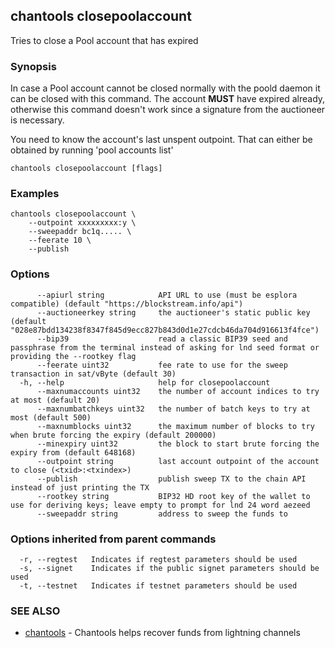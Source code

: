 ## chantools closepoolaccount

Tries to close a Pool account that has expired

### Synopsis

In case a Pool account cannot be closed normally with the
poold daemon it can be closed with this command. The account **MUST** have
expired already, otherwise this command doesn't work since a signature from the
auctioneer is necessary.

You need to know the account's last unspent outpoint. That can either be
obtained by running 'pool accounts list' 

```
chantools closepoolaccount [flags]
```

### Examples

```
chantools closepoolaccount \
	--outpoint xxxxxxxxx:y \
	--sweepaddr bc1q..... \
	--feerate 10 \
  	--publish
```

### Options

```
      --apiurl string            API URL to use (must be esplora compatible) (default "https://blockstream.info/api")
      --auctioneerkey string     the auctioneer's static public key (default "028e87bdd134238f8347f845d9ecc827b843d0d1e27cdcb46da704d916613f4fce")
      --bip39                    read a classic BIP39 seed and passphrase from the terminal instead of asking for lnd seed format or providing the --rootkey flag
      --feerate uint32           fee rate to use for the sweep transaction in sat/vByte (default 30)
  -h, --help                     help for closepoolaccount
      --maxnumaccounts uint32    the number of account indices to try at most (default 20)
      --maxnumbatchkeys uint32   the number of batch keys to try at most (default 500)
      --maxnumblocks uint32      the maximum number of blocks to try when brute forcing the expiry (default 200000)
      --minexpiry uint32         the block to start brute forcing the expiry from (default 648168)
      --outpoint string          last account outpoint of the account to close (<txid>:<txindex>)
      --publish                  publish sweep TX to the chain API instead of just printing the TX
      --rootkey string           BIP32 HD root key of the wallet to use for deriving keys; leave empty to prompt for lnd 24 word aezeed
      --sweepaddr string         address to sweep the funds to
```

### Options inherited from parent commands

```
  -r, --regtest   Indicates if regtest parameters should be used
  -s, --signet    Indicates if the public signet parameters should be used
  -t, --testnet   Indicates if testnet parameters should be used
```

### SEE ALSO

* [chantools](chantools.md)	 - Chantools helps recover funds from lightning channels

